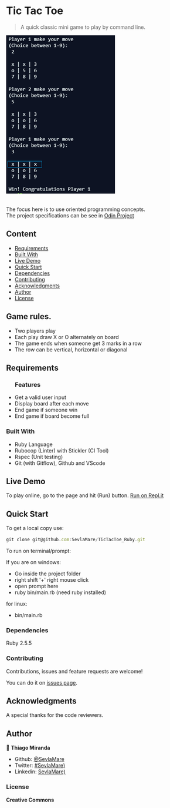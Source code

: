 # Tic Tac Toe
> A quick classic mini game to play by command line.

![screenshot](./images/screenshot.png)

<br>The focus here is to use oriented programming concepts.<br>
The project specifications can be see in [Odin Project](https://www.theodinproject.com/courses/ruby-programming/lessons/oop)

## Content

* [Requirements](#requirements)
* [Built With](#built-with)
* [Live Demo](#live-demo)
* [Quick Start](#quick-start)
* [Dependencies](#dependencies)
* [Contributing](#contributing)
* [Acknowledgments](#acknowledgments)
* [Author](#author)
* [License](#license)


## Game rules.
* Two players play
* Each play draw X or O alternately on board
* The game ends when someone get 3 marks in a row
* The row can be vertical, horizontal or diagonal 

## Requirements

<ul>
  <h3>Features</h3>
  <li>Get a valid user input</li>
  <li>Display board after each move</li>
  <li>End game if someone win</li>
  <li>End game if board become full</li>
</ul>

### Built With

- Ruby Language <br>
- Rubocop (Linter) with Stickler (CI Tool)<br>
- Rspec (Unit testing) <br>
- Git (with Gitflow), Github and VScode <br>

## Live Demo

To play online, go to the page and hit (Run) button.
[Run on Repl.it](https://repl.it/@ThiagoMiranda2/tictactoeruby)

## Quick Start

To get a local copy use:<br>
```js
git clone git@github.com:SevlaMare/TicTacToe_Ruby.git
```

To run on terminal/prompt:

If you are on windows:
* Go inside the project folder
* right shift '+' right mouse click
* open prompt here
* ruby bin/main.rb (need ruby installed)

for linux:
* bin/main.rb

### Dependencies

Ruby 2.5.5

### Contributing

Contributions, issues and feature requests are welcome!

You can do it on [issues page](issues/).

## Acknowledgments

A special thanks for the code reviewers.

## Author

👤 **Thiago Miranda**

- Github: [@SevlaMare](https://github.com/SevlaMare)
- Twitter: [#SevlaMare)](https://twitter.com/SevlaMare)
- Linkedin: [SevlaMare)](https://www.linkedin.com/in/sevlamare)

### License

<strong>Creative Commons</strong>